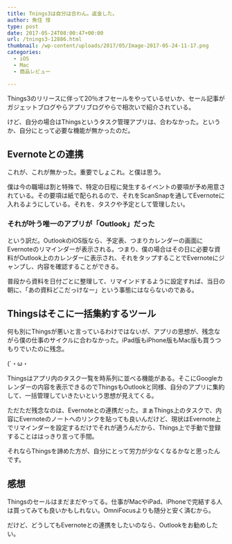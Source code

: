 ```yaml
---
title: Tnings3は自分は合わん。返金した。
author: 魚住 惇
type: post
date: 2017-05-24T08:00:47+00:00
url: /tnings3-12886.html
thumbnail: /wp-content/uploads/2017/05/Image-2017-05-24-11-17.png
categories:
  - iOS
  - Mac
  - 商品レビュー

---
```

Things3のリリースに伴って20％オフセールをやっているせいか、セール記事がガジェットブログやらアプリブログやらで相次いで紹介されている。

けど、自分の場合はThingsというタスク管理アプリは、合わなかった。というか、自分にとって必要な機能が無かったのだ。

## Evernoteとの連携

これが、これが無かった。重要でしょこれ。と僕は思う。

僕は今の職場は割と特殊で、特定の日程に発生するイベントの要項が予め用意されている。その要項は紙で配られるので、それをScanSnapを通してEvernoteに入れるようにしている。それを、タスクや予定として管理したい。

### それが叶う唯一のアプリが「Outlook」だった

という訳だ。OutlookのiOS版なら、予定表、つまりカレンダーの画面にEvernoteのリマインダーが表示される。つまり、僕の場合はその日に必要な資料がOutlook上のカレンダーに表示され、それをタップすることでEvernoteにジャンプし、内容を確認することができる。

普段から資料を日付ごとに整理して、リマインドするように設定すれば、当日の朝に、「あの資料どこだっけなー」という事態にはならないのである。

## Thingsはそこに一括集約するツール

何も別にThingsが悪いと言っているわけではないが、アプリの思想が、残念ながら僕の仕事のサイクルに合わなかった。iPad版もiPhone版もMac版も買うつもりでいたのに残念。

(´・ω・

Thingsはアプリ内のタスク一覧を時系列に並べる機能がある。そこにGoogleカレンダーの内容を表示できるのでThingsもOutlookと同様、自分のアプリに集約して、一括管理していきたいという思想が見えてくる。

ただただ残念なのは、Evernoteとの連携だった。まぁThings上のタスクで、内容にEvernoteのノートへのリンクを貼っても良いんだけど、現状はEvernote上でリマインダーを設定するだけでそれが適うんだから、Things上で手動で登録することははっきり言って手間。

それならThingsを諦めた方が、自分にとって労力が少なくなるかなと思ったんです。

## 感想

Thingsのセールはまだまだやってる。仕事がMacやiPad、iPhoneで完結する人は買ってみても良いかもしれない。OmniFocusよりも随分と安く済むから。

だけど、どうしてもEvernoteとの連携をしたいのなら、Outlookをお勧めしたい。